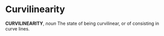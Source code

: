 # Curvilinearity

**CURVILINEARITY**, _noun_ The state of being curvilinear, or of consisting in curve lines.